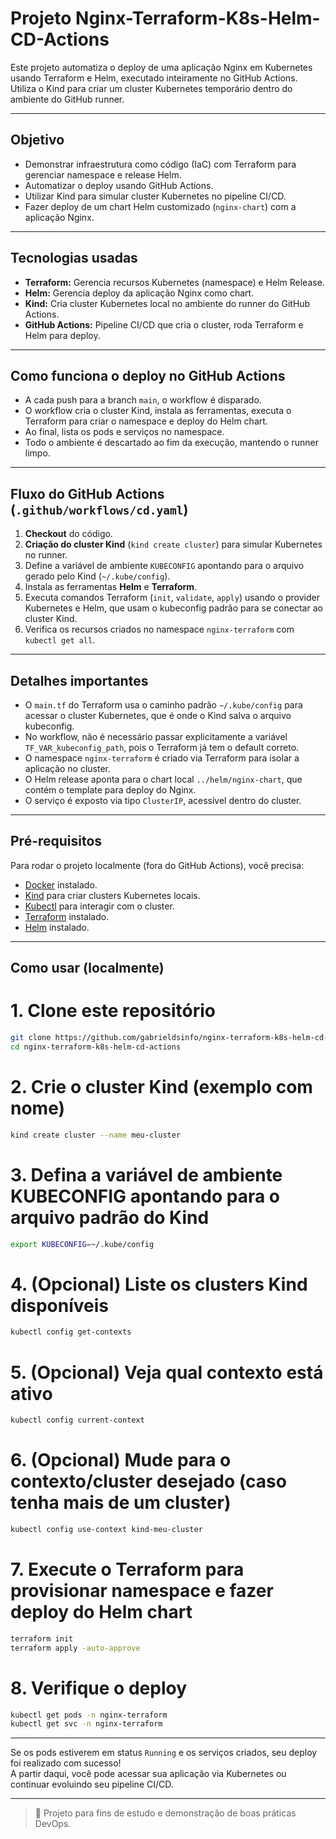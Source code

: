 # Projeto Nginx-Terraform-K8s-Helm-CD-Actions

Este projeto automatiza o deploy de uma aplicação Nginx em Kubernetes usando Terraform e Helm, executado inteiramente no GitHub Actions. Utiliza o Kind para criar um cluster Kubernetes temporário dentro do ambiente do GitHub runner.

---

## Objetivo

- Demonstrar infraestrutura como código (IaC) com Terraform para gerenciar namespace e release Helm.
- Automatizar o deploy usando GitHub Actions.
- Utilizar Kind para simular cluster Kubernetes no pipeline CI/CD.
- Fazer deploy de um chart Helm customizado (`nginx-chart`) com a aplicação Nginx.

---

## Tecnologias usadas

- **Terraform:** Gerencia recursos Kubernetes (namespace) e Helm Release.
- **Helm:** Gerencia deploy da aplicação Nginx como chart.
- **Kind:** Cria cluster Kubernetes local no ambiente do runner do GitHub Actions.
- **GitHub Actions:** Pipeline CI/CD que cria o cluster, roda Terraform e Helm para deploy.

---

## Como funciona o deploy no GitHub Actions

- A cada push para a branch `main`, o workflow é disparado.
- O workflow cria o cluster Kind, instala as ferramentas, executa o Terraform para criar o namespace e deploy do Helm chart.
- Ao final, lista os pods e serviços no namespace.
- Todo o ambiente é descartado ao fim da execução, mantendo o runner limpo.

---

## Fluxo do GitHub Actions (`.github/workflows/cd.yaml`)

1. **Checkout** do código.
2. **Criação do cluster Kind** (`kind create cluster`) para simular Kubernetes no runner.
3. Define a variável de ambiente `KUBECONFIG` apontando para o arquivo gerado pelo Kind (`~/.kube/config`).
4. Instala as ferramentas **Helm** e **Terraform**.
5. Executa comandos Terraform (`init`, `validate`, `apply`) usando o provider Kubernetes e Helm, que usam o kubeconfig padrão para se conectar ao cluster Kind.
6. Verifica os recursos criados no namespace `nginx-terraform` com `kubectl get all`.

---

## Detalhes importantes

- O `main.tf` do Terraform usa o caminho padrão `~/.kube/config` para acessar o cluster Kubernetes, que é onde o Kind salva o arquivo kubeconfig.
- No workflow, não é necessário passar explicitamente a variável `TF_VAR_kubeconfig_path`, pois o Terraform já tem o default correto.
- O namespace `nginx-terraform` é criado via Terraform para isolar a aplicação no cluster.
- O Helm release aponta para o chart local `../helm/nginx-chart`, que contém o template para deploy do Nginx.
- O serviço é exposto via tipo `ClusterIP`, acessível dentro do cluster.

---

## Pré-requisitos

Para rodar o projeto localmente (fora do GitHub Actions), você precisa:

- [Docker](https://docs.docker.com/get-docker/) instalado.  
- [Kind](https://kind.sigs.k8s.io/) para criar clusters Kubernetes locais.  
- [Kubectl](https://kubernetes.io/docs/tasks/tools/) para interagir com o cluster.  
- [Terraform](https://www.terraform.io/downloads.html) instalado.  
- [Helm](https://helm.sh/docs/intro/install/) instalado.

---

## Como usar (localmente)

# 1. Clone este repositório
```bash
git clone https://github.com/gabrieldsinfo/nginx-terraform-k8s-helm-cd-actions.git
cd nginx-terraform-k8s-helm-cd-actions
```

# 2. Crie o cluster Kind (exemplo com nome)
```bash
kind create cluster --name meu-cluster
```

# 3. Defina a variável de ambiente KUBECONFIG apontando para o arquivo padrão do Kind
```bash
export KUBECONFIG=~/.kube/config
```

# 4. (Opcional) Liste os clusters Kind disponíveis
```bash
kubectl config get-contexts
```

# 5. (Opcional) Veja qual contexto está ativo
```bash
kubectl config current-context
```

# 6. (Opcional) Mude para o contexto/cluster desejado (caso tenha mais de um cluster)
```bash
kubectl config use-context kind-meu-cluster
```

# 7. Execute o Terraform para provisionar namespace e fazer deploy do Helm chart
```bash
terraform init
terraform apply -auto-approve
```

# 8. Verifique o deploy
```bash
kubectl get pods -n nginx-terraform
kubectl get svc -n nginx-terraform
```

---

Se os pods estiverem em status `Running` e os serviços criados, seu deploy foi realizado com sucesso!  
A partir daqui, você pode acessar sua aplicação via Kubernetes ou continuar evoluindo seu pipeline CI/CD.

---
> 📘 Projeto para fins de estudo e demonstração de boas práticas DevOps.
